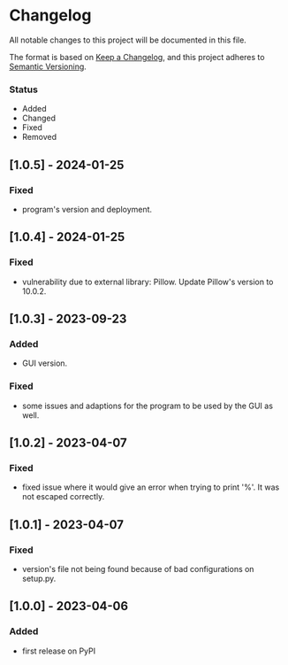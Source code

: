 # Changelog

All notable changes to this project will be documented in this file.

The format is based on [Keep a Changelog](https://keepachangelog.com/en/1.0.0/),
and this project adheres to [Semantic Versioning](https://semver.org/spec/v2.0.0.html).

### Status
- Added
- Changed
- Fixed
- Removed

## [1.0.5] - 2024-01-25

### Fixed
- program's version and deployment.

## [1.0.4] - 2024-01-25

### Fixed
- vulnerability due to external library: Pillow. Update Pillow's version to 10.0.2.

## [1.0.3] - 2023-09-23

### Added
- GUI version.

### Fixed
- some issues and adaptions for the program to be used by the GUI as well.

## [1.0.2] - 2023-04-07

### Fixed
- fixed issue where it would give an error when trying to print '%'. It was not escaped correctly.

## [1.0.1] - 2023-04-07

### Fixed
- version's file not being found because of bad configurations on setup.py.

## [1.0.0] - 2023-04-06

### Added
- first release on PyPI